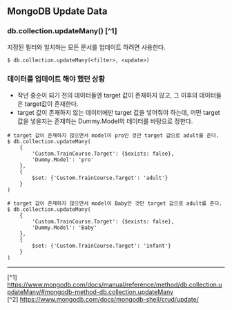 ## MongoDB Update Data
### db.collection.updateMany() [^1]
지정된 필터와 일치하는 모든 문서를 업데이트 하려면 사용한다.

```shell
$ db.collection.updateMany(<filter>, <update>)
```

### 데이터를 업데이트 해야 했던 상황
- 작년 중순이 되기 전의 데이터들엔 target 값이 존재하지 않고, 그 이후의 데이터들은 target값이 존재한다.
- target 값이 존재하지 않는 데이터에만 target 값을 넣어줘야 하는데, 어떤 target 값을 넣을지는 존재하는 Dummy.Model의 데이터를 바탕으로 정한다.

```shell
# target 값이 존재하지 않으면서 model이 pro인 것만 target 값으로 adult를 준다.
$ db.collection.updateMany(
    {
        'Custom.TrainCourse.Target': {$exists: false},
        'Dummy.Model': 'pro'
    },
    {
        $set: {'Custom.TrainCourse.Target': 'adult'}
    }
)

# target 값이 존재하지 않으면서 model이 Baby인 것만 target 값으로 adult를 준다.
$ db.collection.updateMany(
    {
        'Custom.TrainCourse.Target': {$exists: false},
        'Dummy.Model': 'Baby'
    },
    {
        $set: {'Custom.TrainCourse.Target': 'infant'}
    }
)
```


---

[^1] https://www.mongodb.com/docs/manual/reference/method/db.collection.updateMany/#mongodb-method-db.collection.updateMany<br>
[^2] https://www.mongodb.com/docs/mongodb-shell/crud/update/
